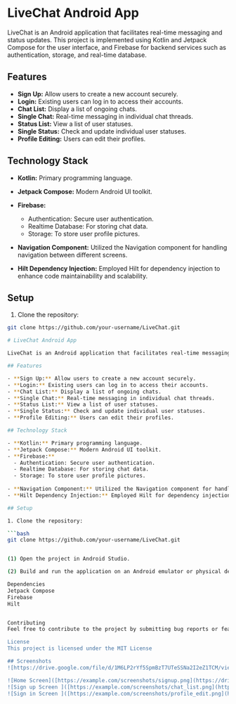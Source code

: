 # LiveChat Android App

LiveChat is an Android application that facilitates real-time messaging and status updates. This project is implemented using Kotlin and Jetpack Compose for the user interface, and Firebase for backend services such as authentication, storage, and real-time database.

## Features

- **Sign Up:** Allow users to create a new account securely.
- **Login:** Existing users can log in to access their accounts.
- **Chat List:** Display a list of ongoing chats.
- **Single Chat:** Real-time messaging in individual chat threads.
- **Status List:** View a list of user statuses.
- **Single Status:** Check and update individual user statuses.
- **Profile Editing:** Users can edit their profiles.

## Technology Stack

- **Kotlin:** Primary programming language.
- **Jetpack Compose:** Modern Android UI toolkit.
- **Firebase:**
  - Authentication: Secure user authentication.
  - Realtime Database: For storing chat data.
  - Storage: To store user profile pictures.
  
- **Navigation Component:** Utilized the Navigation component for handling navigation between different screens.
- **Hilt Dependency Injection:** Employed Hilt for dependency injection to enhance code maintainability and scalability.

## Setup

1. Clone the repository:

```bash
git clone https://github.com/your-username/LiveChat.git

# LiveChat Android App

LiveChat is an Android application that facilitates real-time messaging and status updates. This project is implemented using Kotlin and Jetpack Compose for the user interface, and Firebase for backend services such as authentication, storage, and real-time database.

## Features

- **Sign Up:** Allow users to create a new account securely.
- **Login:** Existing users can log in to access their accounts.
- **Chat List:** Display a list of ongoing chats.
- **Single Chat:** Real-time messaging in individual chat threads.
- **Status List:** View a list of user statuses.
- **Single Status:** Check and update individual user statuses.
- **Profile Editing:** Users can edit their profiles.

## Technology Stack

- **Kotlin:** Primary programming language.
- **Jetpack Compose:** Modern Android UI toolkit.
- **Firebase:**
  - Authentication: Secure user authentication.
  - Realtime Database: For storing chat data.
  - Storage: To store user profile pictures.
  
- **Navigation Component:** Utilized the Navigation component for handling navigation between different screens.
- **Hilt Dependency Injection:** Employed Hilt for dependency injection to enhance code maintainability and scalability.

## Setup

1. Clone the repository:

```bash
git clone https://github.com/your-username/LiveChat.git


(1) Open the project in Android Studio.

(2) Build and run the application on an Android emulator or physical device.

Dependencies
Jetpack Compose
Firebase
Hilt


Contributing
Feel free to contribute to the project by submitting bug reports or feature requests. If you're interested in making direct contributions, please fork the repository and create a pull request.

License
This project is licensed under the MIT License

## Screenshots
![https://drive.google.com/file/d/1M6LP2rYf5SpmBzT7UTeSSNa2I2eZ1TCM/view?usp=sharing]

![Home Screen]([https://example.com/screenshots/signup.png](https://drive.google.com/file/d/1M6LP2rYf5SpmBzT7UTeSSNa2I2eZ1TCM/view?usp=sharing))
![Sign up Screen ]([https://example.com/screenshots/chat_list.png](https://drive.google.com/file/d/15vYszI_73jPhXs68cZJA6pdekBPGXGeI/view?usp=sharing)https://drive.google.com/file/d/15vYszI_73jPhXs68cZJA6pdekBPGXGeI/view?usp=sharing)
![Sign in Screen ]([https://example.com/screenshots/profile_edit.png](https://drive.google.com/file/d/157V0-GWbtLExZg650rKM7pxUg6O58eNM/view?usp=sharing)https://drive.google.com/file/d/157V0-GWbtLExZg650rKM7pxUg6O58eNM/view?usp=sharing)
